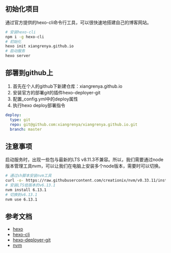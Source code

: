 ## 初始化项目

通过官方提供的hexo-cli命令行工具，可以很快速地搭建自己的博客网站。

``` sh
# 安装hexo-cli
npm i -g hexo-cli
# 初始化
hexo init xiangrenya.github.io 
# 启动服务
hexo server
```
## 部署到github上

1. 首先在个人的github下新建仓库：xiangrenya.github.io
2. 安装官方的部署git的插件hexo-deployer-git
3. 配置_config.yml中的deploy属性
4. 执行hexo deploy部署指令

``` yml
deploy:
  type: git
  repo: git@github.com:xiangrenya/xiangrenya.github.io.git
  branch: master
```

## 注意事项

启动服务时，出现一些包与最新的LTS v8.11.3不兼容。所以，我们需要通过node版本管理工具nvm，可以让我们在电脑上安装多个node版本，需要时可以切换。

``` sh
# 通过sh脚本安装nvm工具
curl -o- https://raw.githubusercontent.com/creationix/nvm/v0.33.11/install.sh | bash
# 安装LTS低版本的v6.13.1
nvm install 6.13.1
# 切换到v6.13.1
nvm use 6.13.1
```

## 参考文档

- [hexo](https://github.com/hexojs/hexo)
- [hexo-cli](https://github.com/hexojs/hexo-cli)
- [hexo-deployer-git](https://github.com/hexojs/hexo-deployer-git)
- [nvm](https://github.com/creationix/nvm)